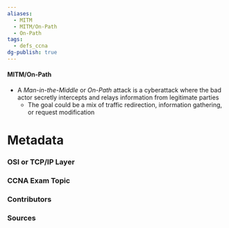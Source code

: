 ```yaml
---
aliases:
  - MITM
  - MITM/On-Path
  - On-Path
tags:
  - defs_ccna
dg-publish: true
---
```

#### MITM/On-Path
- A *Man-in-the-Middle* or *On-Path* attack is a cyberattack where the bad actor secretly intercepts and relays information from legitimate parties
	- The goal could be a mix of traffic redirection, information gathering, or request modification




# Metadata
### OSI or TCP/IP Layer

### CCNA Exam Topic

### Contributors

### Sources



